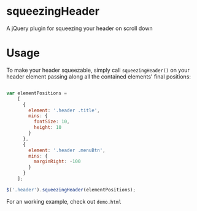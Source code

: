 squeezingHeader
===============

A jQuery plugin for squeezing your header on scroll down

Usage
=====

To make your header squeezable, simply call `squeezingHeader()` on your header element passing along all the contained elements' final positions:

```javascript

var elementPositions =
    [
      {
        element: '.header .title',
        mins: {
          fontSize: 10,
          height: 10
        }
      },
      {
        element: '.header .menuBtn',
        mins: {
          marginRight: -100
        }
      }
    ];

$('.header').squeezingHeader(elementPositions);

```

For an working example, check out `demo.html`
